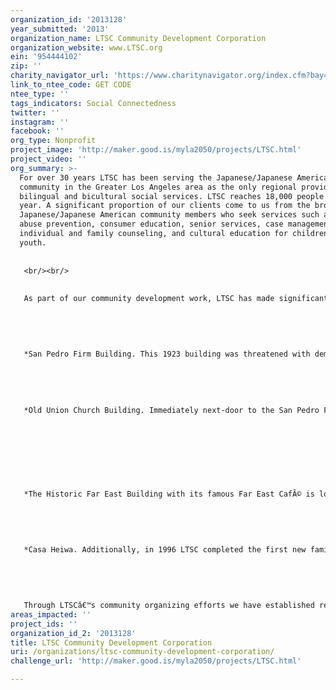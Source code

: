 ```yaml
---
organization_id: '2013128'
year_submitted: '2013'
organization_name: LTSC Community Development Corporation
organization_website: www.LTSC.org
ein: '954444102'
zip: ''
charity_navigator_url: 'https://www.charitynavigator.org/index.cfm?bay=search.profile&ein=954444102'
link_to_ntee_code: GET CODE
ntee_type: ''
tags_indicators: Social Connectedness
twitter: ''
instagram: ''
facebook: ''
org_type: Nonprofit
project_image: 'http://maker.good.is/myla2050/projects/LTSC.html'
project_video: ''
org_summary: >-
  For over 30 years LTSC has been serving the Japanese/Japanese American
  community in the Greater Los Angeles area as the only regional provider of
  bilingual and bicultural social services. LTSC reaches 18,000 people each
  year. A significant proportion of our clients come to us from the broader
  Japanese/Japanese American community members who seek services such as child
  abuse prevention, consumer education, senior services, case management,
  individual and family counseling, and cultural education for children and
  youth.
   
   
   <br/><br/>
   
   
   As part of our community development work, LTSC has made significant efforts to revitalize Little Tokyo into a vibrant community. LTSC has worked in partnership with other entities to designate a major portion of Little Tokyo as a National Historic Landmark. LTSC has renovated and upgraded three buildings in the historic district:<br/><br/>
   
   
   
   
   
   *San Pedro Firm Building. This 1923 building was threatened with demolition by the City but quick action by LTSC and community advocates saved the building. After a $3 million renovation, it now provides 42 units of safe, clean, affordable housing to low-income seniors and other residents, and commercial space to longstanding and new small businesses. <br/><br/>
   
   
   
   
   
   *Old Union Church Building. Immediately next-door to the San Pedro Firm Building is the historic Old Union Church, one of the earliest Japanese American Christian church structures built in Los Angeles. In the 1970â€™s, the church congregation relocated and the aging building suffered in the ensuing years from neglect. Again LTSC led the effort to raise $4 million to bring this building back to life and now this once abandoned space is The Union Center for the Arts.
   
   
   
   
   
   
   
   
   *The Historic Far East Building with its famous Far East CafÃ© is located in the heart of the Little Tokyo Historic District, bearing witness to the birth, growth and development of what was, during its heyday in the 1920s and 30s, the largest Japanese American community in the mainland United States. After suffering severe damage during the 1994 Northridge earthquake, the buildingâ€™s future was uncertain, possibly taking with it all of its history. LTSC was able to save the building to keep this part of Little Tokyoâ€™s history alive. 
   
   
   
   
   
   *Casa Heiwa. Additionally, in 1996 LTSC completed the first new family-oriented housing project to be built in Little Tokyo in over 70 years. 
   
   
   
   
   
   Through LTSCâ€™s community organizing efforts we have established relationships with Little Tokyo residents and have taught them to collectively and formally represent their concerns. Moreover, we have worked with residents to develop a model for community involvement in planning. With our support and guidance, the residents have lobbied for two crosswalks, a post office and helped successfully fight to preserve affordable housing at a 100-unit building. They have also lobbied against a proposed 500-bed jail and have fought to limit bail bonds businesses in the area.
areas_impacted: ''
project_ids: ''
organization_id_2: '2013128'
title: LTSC Community Development Corporation
uri: /organizations/ltsc-community-development-corporation/
challenge_url: 'http://maker.good.is/myla2050/projects/LTSC.html'

---
```

